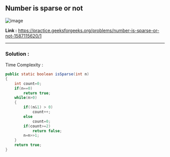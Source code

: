 ## Number is sparse or not

![image](https://user-images.githubusercontent.com/23376002/170112886-fcdad286-7ad0-4524-aa3c-f66cd06eb2c3.png)


**Link :** https://practice.geeksforgeeks.org/problems/number-is-sparse-or-not-1587115620/1


-------------------------------------------------------------------------------------------------------------------------------------------------------


### Solution :

Time Complexity :


```java
public static boolean isSparse(int n)
{
    int count=0;
    if(n==0)
        return true;
    while(n>0)
    {
        if((n&1) > 0)
            count++;
        else
            count=0;
        if(count>=2)
            return false;
        n=n>>1;
    }
    return true;
}
```


